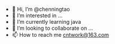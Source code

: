 - 👋 Hi, I’m @chenningtao
- 👀 I’m interested in ...
- 🌱 I’m currently learning java
- 💞️ I’m looking to collaborate on ...
- 📫 How to reach me cntwork@163.com

<!---
chenningtao/chenningtao is a ✨ special ✨ repository because its `README.md` (this file) appears on your GitHub profile.
You can click the Preview link to take a look at your changes.
--->
